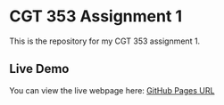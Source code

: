 # CGT 353 Assignment 1

This is the repository for my CGT 353 assignment 1.

## Live Demo
You can view the live webpage here: [GitHub Pages URL](https://leifblake.github.io/cgt353-assign01/)

